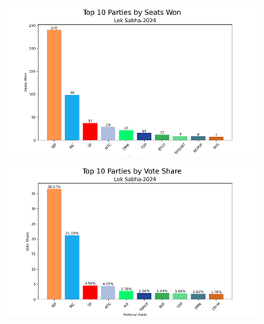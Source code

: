 ![Top-10 Parties by Seats Won](images/top_ten_seats.png)

![Top-10 Parties by Seats Won](images/top_ten_voteshare.png)
